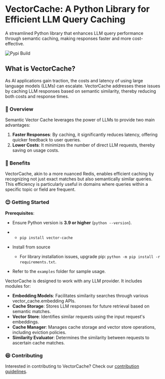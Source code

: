 # VectorCache: A Python Library for Efficient LLM Query Caching

A streamlined Python library that enhances LLM query performance through semantic caching, making responses faster and more cost-effective.

![Pypi Build](https://github.com/shivendrasoni/vector-cache/actions/workflows/publish/badge.svg)

## What is VectorCache?

As AI applications gain traction, the costs and latency of using large language models (LLMs) can escalate. VectorCache addresses these issues by caching LLM responses based on semantic similarity, thereby reducing both costs and response times.


### 🤠 Overview

Semantic Vector Cache leverages the power of LLMs to provide two main advantages:

1. **Faster Responses**: By caching, it significantly reduces latency, offering quicker feedback to user queries.
2. **Lower Costs**: It minimizes the number of direct LLM requests, thereby saving on usage costs.

### 🤔 Benefits

VectorCache, akin to a more nuanced Redis, enables efficient caching by recognizing not just exact matches but also semantically similar queries. This efficiency is particularly useful in domains where queries within a specific topic or field are frequent.

### 😊 Getting Started

**Prerequisites**:
- Ensure Python version is **3.9 or higher** (`python --version`).
- - `pip install vector-cache`

- Install from source
  - For library installation issues, upgrade pip: `python -m pip install -r requirements.txt`.


- Refer to the `examples` folder for sample usage.

VectorCache is designed to work with any LLM provider. It includes modules for:
- **Embedding Models**: Facilitates similarity searches through various vector_cache.embedding APIs.
- **Cache Storage**: Stores LLM responses for future retrieval based on semantic matches.
- **Vector Store**: Identifies similar requests using the input request's embeddings.
- **Cache Manager**: Manages cache storage and vector store operations, including eviction policies.
- **Similarity Evaluator**: Determines the similarity between requests to ascertain cache matches.

### 😆 Contributing

Interested in contributing to VectorCache? Check our [contribution guidelines](docs/contributing.md).
